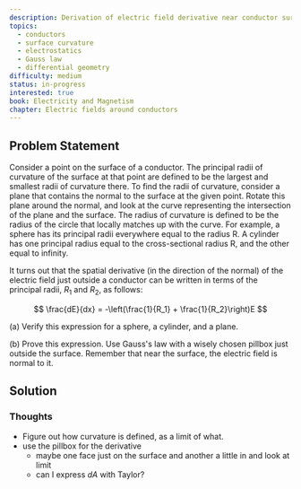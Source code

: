 ```yaml
---
description: Derivation of electric field derivative near conductor surface using principal radii of curvature
topics:
  - conductors
  - surface curvature
  - electrostatics
  - Gauss law
  - differential geometry
difficulty: medium
status: in-progress
interested: true
book: Electricity and Magnetism
chapter: Electric fields around conductors
---
```


## Problem Statement
Consider a point on the surface of a conductor. The principal radii of curvature of the surface at that point are defined to be the largest and smallest radii of curvature there. To find the radii of curvature, consider a plane that contains the normal to the surface at the given point. Rotate this plane around the normal, and look at the curve representing the intersection of the plane and the surface. The radius of curvature is defined to be the radius of the circle that locally matches up with the curve. For example, a sphere has its principal radii everywhere equal to the radius R. A cylinder has one principal radius equal to the cross-sectional radius R, and the other equal to infinity.

It turns out that the spatial derivative (in the direction of the normal) of the electric field just outside a conductor can be written in terms of the principal radii, $R_1$ and $R_2$, as follows:

$$
\frac{dE}{dx} = -\left(\frac{1}{R_1} + \frac{1}{R_2}\right)E
$$

(a) Verify this expression for a sphere, a cylinder, and a plane.

(b) Prove this expression. Use Gauss's law with a wisely chosen pillbox just outside the surface. Remember that near the surface, the electric field is normal to it.

## Solution

### Thoughts
- Figure out how curvature is defined, as a limit of what.
- use the pillbox for the derivative 
	- maybe one face just on the surface and another a little in and look at limit
	- can I express $dA$ with Taylor?


